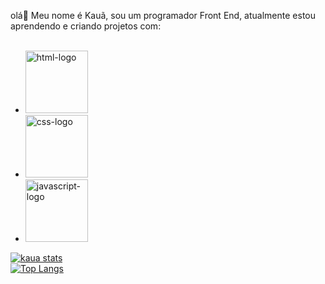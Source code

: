 olá:wave:
Meu nome é Kauã, sou um programador Front End, atualmente estou aprendendo e criando projetos com:
<br>
<br>
- <img src="https://img.shields.io/badge/HTML5-E34F26?style=for-the-badge&logo=html5&logoColor=white" alt="html-logo" width="100px" heigth="33px" >
- <img src="https://img.shields.io/badge/CSS3-1572B6?style=for-the-badge&logo=css3&logoColor=white" alt="css-logo" width="100px" heigth="33px">
- <img src="https://img.shields.io/badge/JavaScript-F7DF1E?style=for-the-badge&logo=javascript&logoColor=black" alt="javascript-logo" width="100px" heigth="33px">

[![kaua stats](https://github-readme-stats.vercel.app/api?username=kaua768)](https://github.com/anuraghazra/github-readme-stats)
<br>
[![Top Langs](https://github-readme-stats.vercel.app/api/top-langs/?username=kaua768)](https://github.com/anuraghazra/github-readme-stats)
